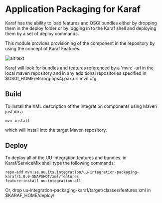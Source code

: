 # Application Packaging for Karaf
Karaf has the ability to load features and OSGi bundles either by dropping them in the deploy folder or by
logging in to the Karaf shell and deploying them by a set of deploy commands.

This module provides provisioning of the component in the repository by using the concept of Karaf Features.

![alt text](https://raw.githubusercontent.com/uppsala-university/uu-integration/master/docs/uu-integration-karaf-deployment.png "Uppsala university Integration Components Deployment")

Karaf will look for bundles and features referenced by a 'mvn:'-url in the local maven repository and in any
additional repositories specified in $OSGI_HOME/etc/org.ops4j.pax.url.mvn.cfg.

## Build
To install the XML description of the integration components using Maven just do a

    mvn install

which will install into the target Maven repository.

## Deploy
To deploy all of the UU Integration features and bundles, in Karaf/ServiceMix shell type the following commands:

    repo-add mvn:se.uu.its.integration/uu-integration-packaging-karaf/1.0.0-SNAPSHOT/xml/features
    feature:install uu-integration-all
    
Or, drop uu-integration-packaging-karaf/target/classes/features.xml in $KARAF_HOME/deploy/
